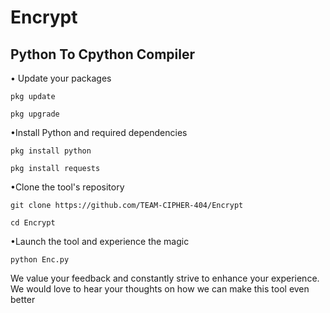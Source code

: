 # Encrypt

## Python To Cpython Compiler

• Update your packages

```
pkg update

```
```
pkg upgrade
```
•Install Python and required dependencies
```
pkg install python
```
```
pkg install requests
```
•Clone the tool's repository
```
git clone https://github.com/TEAM-CIPHER-404/Encrypt
```
```
cd Encrypt
```
•Launch the tool and experience the magic
```
python Enc.py
```

We value your feedback and constantly strive to enhance your experience. We would love to hear your thoughts on how we can make this tool even better
